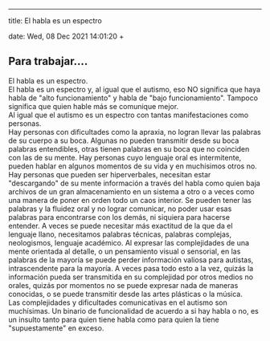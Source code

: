 ---

title: El habla es un espectro

date: Wed, 08 Dec 2021 14:01:20 +
## Para trabajar….

El habla es un espectro.<br />El habla es un espectro y, al igual que el autismo, eso NO significa que haya habla de "alto funcionamiento" y habla de "bajo funcionamiento". Tampoco significa que quien hable más se comunique mejor.<br />Al igual que el autismo es un espectro con tantas manifestaciones como personas.<br />Hay personas con dificultades como la apraxia, no logran llevar las palabras de su cuerpo a su boca. Algunas no pueden transmitir desde su boca palabras entendibles, otras tienen palabras en su boca que no coinciden con las de su mente. Hay personas cuyo lenguaje oral es intermitente, pueden hablar en algunos momentos de su vida y en muchísimos otros no. Hay personas que pueden ser hiperverbales, necesitan estar "descargando" de su mente información a través del habla como quien baja archivos de un gran almacenamiento en un sistema a otro o a veces como una manera de poner en orden todo un caos interior. Se pueden tener las palabras y la fluidez oral y no lograr comunicar, no poder usar esas palabras para encontrarse con los demás, ni siquiera para hacerse entender. A veces se puede necesitar más exactitud de la que da el lenguaje llano, necesitamos palabras técnicas, palabras complejas, neologismos, lenguaje académico. Al expresar las complejidades de una mente orientada al detalle, o un pensamiento visual o sensorial, en las palabras de la mayoría se puede perder información valiosa para autistas, intrascendente para la mayoría. A veces pasa todo esto a la vez, quizás la información pueda ser transmitida en su complejidad por otros medios no orales, quizás por momentos no se puede expresar nada de maneras conocidas, o se puede transmitir desde las artes plásticas o la música.<br />Las complejidades y dificultades comunicativas en el autismo son muchísimas. Un binario de funcionalidad de acuerdo a si hay habla o no, es un insulto tanto para quien tiene habla como para quien la tiene "supuestamente" en exceso.
